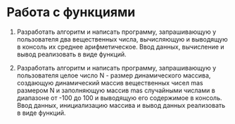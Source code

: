 # Работа с функциями

1. Разработать алгоритм и написать программу, запрашивающую у пользователя два вещественных числа, вычисляющую и выводящую в консоль их среднее арифметическое. Ввод данных, вычисление и вывод реализовать в виде функций.


2. Разработать алгоритм и написать программу, запрашивающую у пользователя целое число N - размер динамического массива, создающую динамический массив вещественных чисел mas размером N и заполняющую массив mas случайными числами в диапазоне от -100 до 100 и выводящую его содержимое в консоль. Ввод данных, инициализацию массива и вывод данных реализовать в виде функций.

